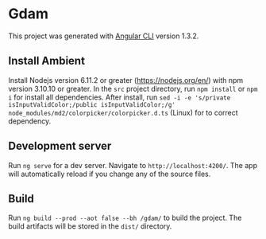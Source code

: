 # Gdam

This project was generated with [Angular CLI](https://github.com/angular/angular-cli) version 1.3.2.

## Install Ambient

Install Nodejs version 6.11.2 or greater (https://nodejs.org/en/) with npm version 3.10.10 or greater.
In the `src` project directory, run `npm install` or `npm i` for install all dependencies.
After install, run `sed -i -e 's/private isInputValidColor;/public isInputValidColor;/g' node_modules/md2/colorpicker/colorpicker.d.ts` (Linux) for to correct dependency.

## Development server

Run `ng serve` for a dev server. Navigate to `http://localhost:4200/`. The app will automatically reload if you change any of the source files.

## Build

Run `ng build --prod --aot false --bh /gdam/` to build the project. The build artifacts will be stored in the `dist/` directory.
